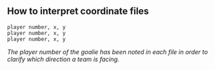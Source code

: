 ## How to interpret coordinate files

```
player number, x, y
player number, x, y
player number, x, y
```

*The player number of the goalie has been noted in each file in order to
  clarify which direction a team is facing.*

